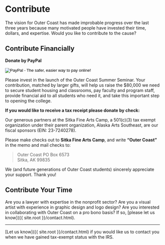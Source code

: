 # Contribute

The vision for Outer Coast has made improbable progress over the last three years because many motivated people have invested their time, dollars, and expertise. Would you like to contribute to the cause?

## Contribute Financially

**Donate by PayPal**

<!-- Don't edit this section; it's the PayPal button config -->
<form action="https://www.paypal.com/cgi-bin/webscr" method="post" target="_top">
  <input type="hidden" name="cmd" value="_s-xclick">
  <input type="hidden" name="hosted_button_id" value="UZGPK8CNG4CGN">
  <input type="image" src="https://www.paypalobjects.com/en_US/i/btn/btn_donateCC_LG.gif" border="0" name="submit" alt="PayPal - The safer, easier way to pay online!">
  <img alt="PayPal pixel" border="0" src="https://www.paypalobjects.com/en_US/i/scr/pixel.gif" width="1" height="1">
</form>
<!-- ==================================================== -->

Please invest in the launch of the Outer Coast Summer Seminar. Your contribution, matched by larger gifts, will help us raise the $80,000 we need to secure student housing and classrooms, pay faculty and program staff, provide financial aid to all students who need it, and take this important step to opening the college. 

**If you would like to receive a tax receipt please donate by check:** 

Our generous partners at the Sitka Fine Arts Camp, a 501(c)(3) tax exempt organization under their parent organization, Alaska Arts Southeast, are our fiscal sponsors (EIN: 23-7240278).

Please make checks out to **Sitka Fine Arts Camp**, and write **“Outer Coast”** in the memo and mail checks to: 

> Outer Coast
> PO Box 6573  
> Sitka, AK 99835

We (and future generations of Outer Coast students) sincerely appreciate your support. Thank you!

## Contribute Your Time

Are you a lawyer with expertise in the nonprofit sector? Are you a visual artist with experience in graphic design and logo design? Are you interested in collaborating with Outer Coast on a pro bono basis? If so, [please let us know]({{ site.root }}/contact.html).

------------------

[Let us know]({{ site.root }}/contact.html) if you would like us to contact you when we have gained tax-exempt status with the IRS.
